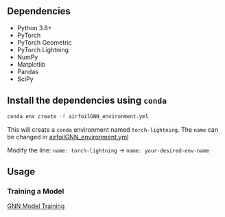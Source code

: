 
## Dependencies

- Python 3.8+
- PyTorch
- PyTorch Geometric
- PyTorch Lightning
- NumPy
- Matplotlib
- Pandas
- SciPy

## Install the dependencies using `conda`

```bash
conda env create -f airfoilGNN_environment.yml 
```

This will create a `conda` environment named `torch-lightning`. The `name` can be changed in [airfoilGNN_environment.yml](airfoilGNN_environment.yml)

Modify the line: `name: torch-lightning` -> `name: your-desired-env-name`

## Usage

### Training a Model

[GNN Model Training](models/README.md)
